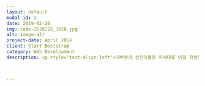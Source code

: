 ```yaml
---
layout: default
modal-id: 2
date: 2019-02-20
img: code-2620118_1920.jpg
alt: image-alt
project-date: April 2014
client: Start Bootstrap
category: Web Development
description: <p style="text-align:left">대부분의 선진국들은 차세대를 이끌 학생들에게 필수적으로 코딩을 교육시키고 있습니다. 단순한 과거의 암기식 프로그래밍 방법이 아니라 창의성과 논리성을 가지고 모든 학문을 융합하는 도구로서 코딩이 사용됩니다. 또한 가까운 미래에 코딩의 필요성은 더욱 커질 것입니다. 많은 프로그래머가 있는 것 같지만 정작 인공지능을 이해하거나 특정 알고리즘을 알고 만들거나 적용할수 있는 인원은 소수에 불과합니다. 가까운 미래에 제대로 코딩을 아는 사람들은 취직뿐 아닌 창업과 창직의 과정에서 큰 우선권을 가지게 될 것입니다.</p>



---
```

